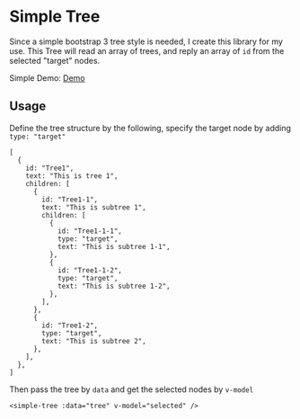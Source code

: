# Simple Tree

Since a simple bootstrap 3 tree style is needed, I create this library for my use.
This Tree will read an array of trees, and reply an array of `id` from the selected "target" nodes.

Simple Demo: [Demo](https://codesandbox.io/s/quizzical-mclaren-i4zlf)

## Usage

Define the tree structure by the following, specify the target node by adding `type: "target"`

```
[
  {
    id: "Tree1",
    text: "This is tree 1",
    children: [
      {
        id: "Tree1-1",
        text: "This is subtree 1",
        children: [
          {
            id: "Tree1-1-1",
            type: "target",
            text: "This is subtree 1-1",
          },
          {
            id: "Tree1-1-2",
            type: "target",
            text: "This is subtree 1-2",
          },
        ],
      },
      {
        id: "Tree1-2",
        type: "target",
        text: "This is subtree 2",
      },
    ],
  },
]
```

Then pass the tree by `data` and get the selected nodes by `v-model`

```
<simple-tree :data="tree" v-model="selected" />
```
